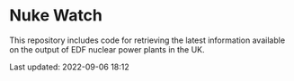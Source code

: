 # Nuke Watch

This repository includes code for retrieving the latest information available on the output of EDF nuclear power plants in the UK.

Last updated: 2022-09-06 18:12
